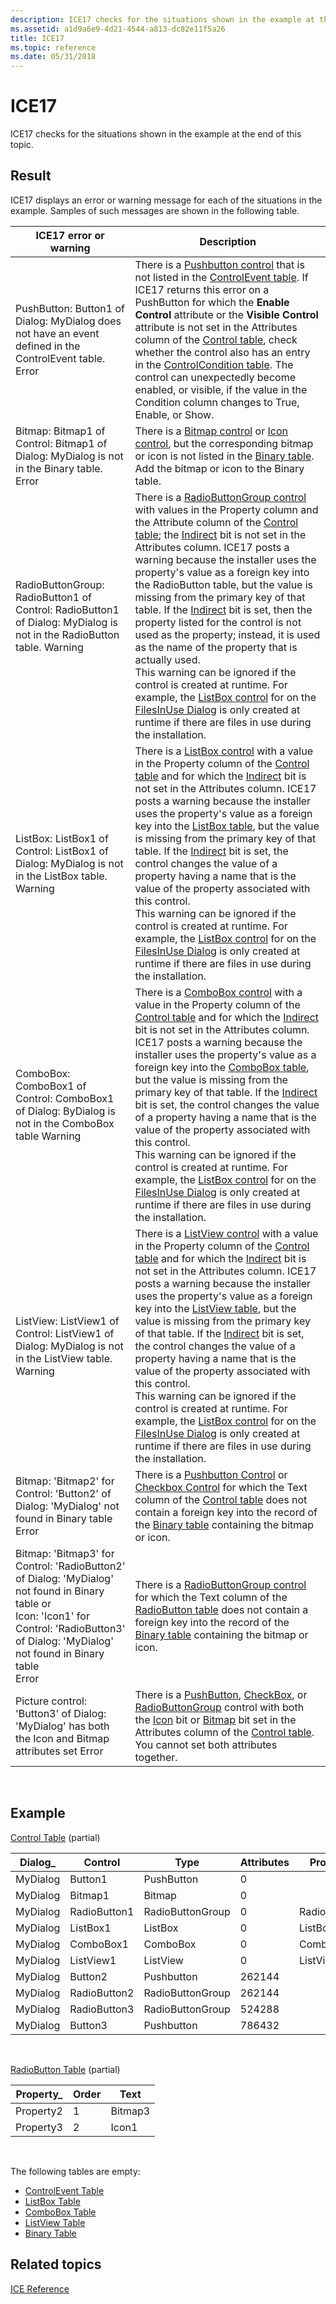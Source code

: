 ```yaml
---
description: ICE17 checks for the situations shown in the example at the end of this topic.
ms.assetid: a1d9a6e9-4d21-4544-a813-dc82e11f5a26
title: ICE17
ms.topic: reference
ms.date: 05/31/2018
---
```


# ICE17

ICE17 checks for the situations shown in the example at the end of this topic.

## Result

ICE17 displays an error or warning message for each of the situations in the example. Samples of such messages are shown in the following table.



| ICE17 error or warning                                                                                                                                                                                                             | Description                                                                                                                                                                                                                                                                                                                                                                                                                                                                                                                                                                                                                                                                                                                                                                                                                                                                                                                                       |
|------------------------------------------------------------------------------------------------------------------------------------------------------------------------------------------------------------------------------------|---------------------------------------------------------------------------------------------------------------------------------------------------------------------------------------------------------------------------------------------------------------------------------------------------------------------------------------------------------------------------------------------------------------------------------------------------------------------------------------------------------------------------------------------------------------------------------------------------------------------------------------------------------------------------------------------------------------------------------------------------------------------------------------------------------------------------------------------------------------------------------------------------------------------------------------------------|
| PushButton: Button1 of Dialog: MyDialog does not have an event defined in the ControlEvent table. Error <br/>                                                                                                                | There is a [Pushbutton control](pushbutton-control.md) that is not listed in the [ControlEvent table](controlevent-table.md). If ICE17 returns this error on a PushButton for which the **Enable Control** attribute or the **Visible Control** attribute is not set in the Attributes column of the [Control table](control-table.md), check whether the control also has an entry in the [ControlCondition table](controlcondition-table.md). The control can unexpectedly become enabled, or visible, if the value in the Condition column changes to True, Enable, or Show.<br/>                                                                                                                                                                                                                                                                                                                                                    |
| Bitmap: Bitmap1 of Control: Bitmap1 of Dialog: MyDialog is not in the Binary table. Error <br/>                                                                                                                              | There is a [Bitmap control](bitmap-control.md) or [Icon control](icon-control.md), but the corresponding bitmap or icon is not listed in the [Binary table](binary-table.md). Add the bitmap or icon to the Binary table.                                                                                                                                                                                                                                                                                                                                                                                                                                                                                                                                                                                                                                                                                                                      |
| RadioButtonGroup: RadioButton1 of Control: RadioButton1 of Dialog: MyDialog is not in the RadioButton table. Warning <br/>                                                                                                   | There is a [RadioButtonGroup control](radiobuttongroup-control.md) with values in the Property column and the Attribute column of the [Control table](control-table.md); the [Indirect](indirect-control-attribute.md) bit is not set in the Attributes column. ICE17 posts a warning because the installer uses the property's value as a foreign key into the RadioButton table, but the value is missing from the primary key of that table. If the [Indirect](indirect-control-attribute.md) bit is set, then the property listed for the control is not used as the property; instead, it is used as the name of the property that is actually used.<br/> This warning can be ignored if the control is created at runtime. For example, the [ListBox control](listbox-control.md) for on the [FilesInUse Dialog](filesinuse-dialog.md) is only created at runtime if there are files in use during the installation.<br/> |
| ListBox: ListBox1 of Control: ListBox1 of Dialog: MyDialog is not in the ListBox table. Warning <br/>                                                                                                                        | There is a [ListBox control](listbox-control.md) with a value in the Property column of the [Control table](control-table.md) and for which the [Indirect](indirect-control-attribute.md) bit is not set in the Attributes column. ICE17 posts a warning because the installer uses the property's value as a foreign key into the [ListBox table](listbox-table.md), but the value is missing from the primary key of that table. If the [Indirect](indirect-control-attribute.md) bit is set, the control changes the value of a property having a name that is the value of the property associated with this control.<br/> This warning can be ignored if the control is created at runtime. For example, the [ListBox control](listbox-control.md) for on the [FilesInUse Dialog](filesinuse-dialog.md) is only created at runtime if there are files in use during the installation.<br/>                                |
| ComboBox: ComboBox1 of Control: ComboBox1 of Dialog: ByDialog is not in the ComboBox table Warning <br/>                                                                                                                     | There is a [ComboBox control](combobox-control.md) with a value in the Property column of the [Control table](control-table.md) and for which the [Indirect](indirect-control-attribute.md) bit is not set in the Attributes column. ICE17 posts a warning because the installer uses the property's value as a foreign key into the [ComboBox table](combobox-table.md), but the value is missing from the primary key of that table. If the [Indirect](indirect-control-attribute.md) bit is set, the control changes the value of a property having a name that is the value of the property associated with this control.<br/> This warning can be ignored if the control is created at runtime. For example, the [ListBox control](listbox-control.md) for on the [FilesInUse Dialog](filesinuse-dialog.md) is only created at runtime if there are files in use during the installation.<br/>                            |
| ListView: ListView1 of Control: ListView1 of Dialog: MyDialog is not in the ListView table. Warning <br/>                                                                                                                    | There is a [ListView control](listview-control.md) with a value in the Property column of the [Control table](control-table.md) and for which the [Indirect](indirect-control-attribute.md) bit is not set in the Attributes column. ICE17 posts a warning because the installer uses the property's value as a foreign key into the [ListView table](listview-table.md), but the value is missing from the primary key of that table. If the [Indirect](indirect-control-attribute.md) bit is set, the control changes the value of a property having a name that is the value of the property associated with this control.<br/> This warning can be ignored if the control is created at runtime. For example, the [ListBox control](listbox-control.md) for on the [FilesInUse Dialog](filesinuse-dialog.md) is only created at runtime if there are files in use during the installation.<br/>                            |
| Bitmap: 'Bitmap2' for Control: 'Button2' of Dialog: 'MyDialog' not found in Binary table Error <br/>                                                                                                                         | There is a [Pushbutton Control](pushbutton-control.md) or [Checkbox Control](checkbox-control.md) for which the Text column of the [Control table](control-table.md) does not contain a foreign key into the record of the [Binary table](binary-table.md) containing the bitmap or icon.                                                                                                                                                                                                                                                                                                                                                                                                                                                                                                                                                                                                                                                     |
| Bitmap: 'Bitmap3' for Control: 'RadioButton2' of Dialog: 'MyDialog' not found in Binary table or<br/> Icon: 'Icon1' for Control: 'RadioButton3' of Dialog: 'MyDialog' not found in Binary table<br/> Error <br/> | There is a [RadioButtonGroup control](radiobuttongroup-control.md) for which the Text column of the [RadioButton table](radiobutton-table.md) does not contain a foreign key into the record of the [Binary table](binary-table.md) containing the bitmap or icon.                                                                                                                                                                                                                                                                                                                                                                                                                                                                                                                                                                                                                                                                             |
| Picture control: 'Button3' of Dialog: 'MyDialog' has both the Icon and Bitmap attributes set Error <br/>                                                                                                                     | There is a [PushButton](pushbutton-control.md), [CheckBox](checkbox-control.md), or [RadioButtonGroup](radiobuttongroup-control.md) control with both the [Icon](icon-control-attribute.md) bit or [Bitmap](bitmap-control-attribute.md) bit set in the Attributes column of the [Control table](control-table.md). You cannot set both attributes together.                                                                                                                                                                                                                                                                                                                                                                                                                                                                                                                                                                                |



 

## Example

[Control Table](control-table.md) (partial)



| Dialog\_ | Control      | Type             | Attributes | Property     | Text       |
|----------|--------------|------------------|------------|--------------|------------|
| MyDialog | Button1      | PushButton       | 0          |              | OK         |
| MyDialog | Bitmap1      | Bitmap           | 0          |              | Bitmap1    |
| MyDialog | RadioButton1 | RadioButtonGroup | 0          | RadioButton1 |            |
| MyDialog | ListBox1     | ListBox          | 0          | ListBox1     |            |
| MyDialog | ComboBox1    | ComboBox         | 0          | ComboBox1    |            |
| MyDialog | ListView1    | ListView         | 0          | ListView1    |            |
| MyDialog | Button2      | Pushbutton       | 262144     |              | Bitmap2    |
| MyDialog | RadioButton2 | RadioButtonGroup | 262144     |              | Property2  |
| MyDialog | RadioButton3 | RadioButtonGroup | 524288     |              | Property3  |
| MyDialog | Button3      | Pushbutton       | 786432     |              | Ambiguous1 |



 

[RadioButton Table](radiobutton-table.md) (partial)



| Property\_ | Order | Text    |
|------------|-------|---------|
| Property2  | 1     | Bitmap3 |
| Property3  | 2     | Icon1   |



 

The following tables are empty:

-   [ControlEvent Table](controlevent-table.md)
-   [ListBox Table](listbox-table.md)
-   [ComboBox Table](combobox-table.md)
-   [ListView Table](listview-table.md)
-   [Binary Table](binary-table.md)

## Related topics

<dl> <dt>

[ICE Reference](ice-reference.md)
</dt> </dl>

 

 




